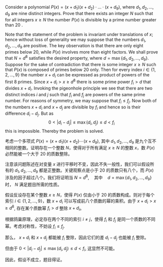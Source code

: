 Consider a polynomial $P(x)=\left(x+d_{1}\right)\left(x+d_{2}\right) \cdot \ldots \cdot\left(x+d_{9}\right)$, where $d_{1}, d_{2}, \ldots, d_{9}$ are nine distinct integers. Prove that there exists an integer $N$ such that for all integers $x \geq N$ the number $P(x)$ is divisible by a prime number greater than 20 .

Note that the statement of the problem is invariant under translations of $x$; hence without loss of generality we may suppose that the numbers $d_{1}, d_{2}, \ldots, d_{9}$ are positive. The key observation is that there are only eight primes below 20, while $P(x)$ involves more than eight factors. We shall prove that $N=d^{8}$ satisfies the desired property, where $d=\max \left\{d_{1}, d_{2}, \ldots, d_{9}\right\}$. Suppose for the sake of contradiction that there is some integer $x \geq N$ such that $P(x)$ is composed of primes below 20 only. Then for every index $i \in\{1,2, \ldots, 9\}$ the number $x+d_{i}$ can be expressed as product of powers of the first 8 primes. Since $x+d_{i} > x \geq d^{8}$ there is some prime power $f_{i} > d$ that divides $x+d_{i}$. Invoking the pigeonhole principle we see that there are two distinct indices $i$ and $j$ such that $f_{i}$ and $f_{j}$ are powers of the same prime number. For reasons of symmetry, we may suppose that $f_{i} \leq f_{j}$. Now both of the numbers $x+d_{i}$ and $x+d_{j}$ are divisible by $f_{i}$ and hence so is their difference $d_{i}-d_{j}$. But as $$ 0 < \left|d_{i}-d_{j}\right| \leq \max \left(d_{i}, d_{j}\right) \leq d < f_{i} $$ this is impossible. Thereby the problem is solved.

考虑一个多项式
$P(x) = (x + d_1)(x + d_2) \cdots (x + d_9)$,
其中 $d_1, d_2, \ldots, d_9$ 是九个互不相同的整数。证明存在一个整数 $N$，使得对于所有满足 $x \geq N$ 的整数 $x$，数 $P(x)$ 必然能被一个大于 $20$ 的质数整除。


注意该问题陈述在对变量 $x$ 进行平移时不变，因此不失一般性，我们可以假设所有的 $d_1, d_2, \ldots, d_9$ 都是正整数。关键观察点是小于 20 的质数只有八个，而 $P(x)$ 涉及的因子超过八个。我们将证明当
$N = d^{8}, \quad \text{其中} \quad d = \max\{d_1, d_2, \ldots, d_9\}$
时， $N$ 满足题目所需的性质。

假设反设存在某个整数 $x \geq N$，使得 $P(x)$ 仅由小于 20 的质数构成。则对于每个索引 $i \in \{1, 2, \ldots, 9\}$，数 $x + d_i$ 可以写成前八个质数的幂的乘积。由于
$x + d_i > x \geq d^{8}$,
存在某个质数幂 $f_i > d$ 整除 $x + d_i$。

根据鸽巢原理，必定存在两个不同的索引 $i \neq j$，使得 $f_i$ 和 $f_j$ 是同一个质数的不同幂。考虑对称性，不妨设
$f_i \leq f_j$.

那么， $x + d_i$ 和 $x + d_j$ 都能被 $f_i$ 整除，因此它们的差
$d_i - d_j$
也能被 $f_i$ 整除。

但由于
$0 < |d_i - d_j| \leq \max(d_i, d_j) \leq d < f_i$,
这显然不可能。

因此，假设不成立，题目得证。
